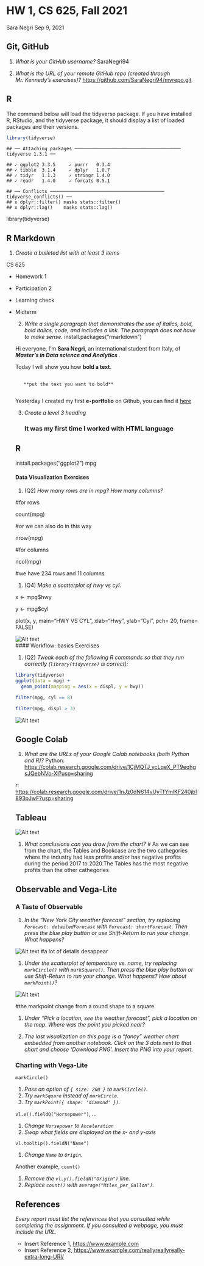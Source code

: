 HW 1, CS 625, Fall 2021
================
Sara Negri
Sep 9, 2021

## Git, GitHub

1.  *What is your GitHub username?* SaraNegri94

2.  *What is the URL of your remote GitHub repo (created through
    Mr. Kennedy’s exercises)?*
    <https://github.com/SaraNegri94/myrepo.git>

## R

The command below will load the tidyverse package. If you have installed
R, RStudio, and the tidyverse package, it should display a list of
loaded packages and their versions.

``` r
library(tidyverse)
```

    ## ── Attaching packages ─────────────────────────────────────── tidyverse 1.3.1 ──

    ## ✓ ggplot2 3.3.5     ✓ purrr   0.3.4
    ## ✓ tibble  3.1.4     ✓ dplyr   1.0.7
    ## ✓ tidyr   1.1.3     ✓ stringr 1.4.0
    ## ✓ readr   1.4.0     ✓ forcats 0.5.1

    ## ── Conflicts ────────────────────────────────────────── tidyverse_conflicts() ──
    ## x dplyr::filter() masks stats::filter()
    ## x dplyr::lag()    masks stats::lag()

library(tidyverse)

## R Markdown

1.  *Create a bulleted list with at least 3 items*

CS 625

<ul>

<li>

Homework 1

</li>

<li>

Participation 2

</li>

<li>

Learning check

</li>

<li>

Midterm

</li>

2.  *Write a single paragraph that demonstrates the use of italics,
    bold, bold italics, code, and includes a link. The paragraph does
    not have to make sense.* install.packages(“rmarkdown”)

Hi everyone, I’m **Sara Negri**, an international student from Italy, of
<b><i> Master’s in Data science and Analytics </i></b>.

<p>

Today I will show you how **bold a text**.

<pre>
  <code>
   **put the text you want to bold**
  </code>
</pre>

<p>

Yesterday I created my first **e-portfolio** on Github, you can find it
<a href="https://saranegri94.github.io/saranegri.github.io/"> here</a>

3.  *Create a level 3 heading*
    <h3>
    It was my first time I worked with HTML language
    </h3>

## R

install.packages(“ggplot2”) mpg

#### Data Visualization Exercises

1.  (Q2) *How many rows are in mpg? How many columns?*

\#for rows

count(mpg)

\#or we can also do in this way

nrow(mpg)

\#for columns

ncol(mpg)

\#we have 234 rows and 11 columns

1.  (Q4) *Make a scatterplot of hwy vs cyl.*

x \<- mpg$hwy

y \<- mpg$cyl

plot(x, y, main=“HWY VS CYL”, xlab=“Hwy”, ylab=“Cyl”, pch= 20, frame=
FALSE)

![Alt text](/Users/saranegri/images/scatterplot.png)  
\#\#\#\# Workflow: basics Exercises

1.  (Q2) *Tweak each of the following R commands so that they run
    correctly (`library(tidyverse)` is correct):*

<!-- end list -->

``` r
library(tidyverse)
ggplot(data = mpg) + 
  geom_point(mapping = aes(x = displ, y = hwy))

filter(mpg, cyl == 8)

filter(mpg, displ > 3)
```

![Alt text](/Users/saranegri/images/ggplot.png)

## Google Colab

1.  *What are the URLs of your Google Colab notebooks (both Python and
    R)?* Python:
    <https://colab.research.google.com/drive/1CjMQTJ_ycLqeX_PT9eqhgsJQebNVo-XI?usp=sharing>

r:
<https://colab.research.google.com/drive/1nJz0dN614vUyTfYmlKF240jb1893pJwF?usp=sharing>

## Tableau

![Alt text](/Users/saranegri/images/Sales_in_the_East.png)

1.  *What conclusions can you draw from the chart?* \# As we can see
    from the chart, the Tables and Bookcase are the two cathegories
    where the industry had less profits and/or has negative profits
    during the period 2017 to 2020.The Tables has the most negative
    profits than the other cathegories

## Observable and Vega-Lite

### A Taste of Observable

1.  *In the “New York City weather forecast” section, try replacing
    `Forecast: detailedForecast` with `Forecast: shortForecast`. Then
    press the blue play button or use Shift-Return to run your change.
    What happens?*

![Alt text](/Users/saranegri/images/Newyork.png) \#a lot of details
desappear

1.  *Under the scatterplot of temperature vs. name, try replacing
    `markCircle()` with `markSquare()`. Then press the blue play button
    or use Shift-Return to run your change. What happens? How about
    `markPoint()`?*

![Alt text](/Users/saranegri/images/scatterplot2.png)

\#the markpoint change from a round shape to a square

1.  *Under “Pick a location, see the weather forecast”, pick a location
    on the map. Where was the point you picked near?*

2.  *The last visualization on this page is a “fancy” weather chart
    embedded from another notebook. Click on the 3 dots next to that
    chart and choose ‘Download PNG’. Insert the PNG into your report.*

### Charting with Vega-Lite

`markCircle()`

1.  *Pass an option of `{ size: 200 }` to `markCircle()`.*
2.  *Try `markSquare` instead of `markCircle`.*
3.  *Try `markPoint({ shape: 'diamond' })`.*

`vl.x().fieldQ("Horsepower")`, …

1.  *Change `Horsepower` to `Acceleration`*
2.  *Swap what fields are displayed on the x- and y-axis*

`vl.tooltip().fieldN("Name")`

1.  *Change `Name` to `Origin`.*

Another example, `count()`

1.  *Remove the `vl.y().fieldN("Origin")` line.*
2.  *Replace `count()` with `average("Miles_per_Gallon")`.*

## References

*Every report must list the references that you consulted while
completing the assignment. If you consulted a webpage, you must include
the URL.*

  - Insert Reference 1, <https://www.example.com>
  - Insert Reference 2,
    <https://www.example.com/reallyreallyreally-extra-long-URI/>
